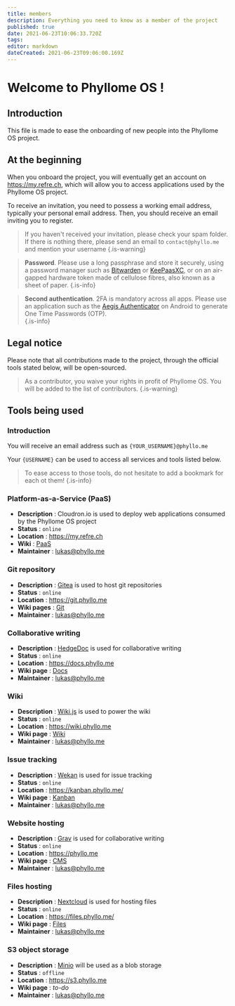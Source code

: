 ```yaml
---
title: members
description: Everything you need to know as a member of the project
published: true
date: 2021-06-23T10:06:33.720Z
tags: 
editor: markdown
dateCreated: 2021-06-23T09:06:00.169Z
---
```


# Welcome to Phyllome OS !

## Introduction

This file is made to ease the onboarding of new people into the Phyllome OS project.

## At the beginning

When you onboard the project, you will eventually get an account on https://my.refre.ch, which will allow you to access applications used by the Phyllome OS project.

To receive an invitation, you need to possess a working email address, typically your personal email address. Then, you should receive an email inviting you to register.

> If you haven't received your invitation, please check your spam folder. If there is nothing there, please send an email to `contact@phyllo.me` and mention your username
{.is-warning}

> **Password**. Please use a long passphrase and store it securely, using a password manager such as [Bitwarden](https://bitwarden.com/) or [KeePaasXC](https://keepassxc.org/), or on an air-gapped hardware token made of cellulose fibres, also known as a sheet of paper. 
{.is-info}

> **Second authentication**. 2FA is mandatory across all apps. Please use an application such as the [Aegis Authenticator](https://f-droid.org/en/packages/com.beemdevelopment.aegis/) on Android to generate One Time Passwords (OTP).  
{.is-info}

## Legal notice

Please note that all contributions made to the project, through the official tools stated below, will be open-sourced.
 
> As a contributor, you waive your rights in profit of Phyllome OS. You will be added to the list of contributors.
{.is-warning}

## Tools being used

### Introduction

You will receive an email address such as `{YOUR_USERNAME}@phyllo.me`

Your `{USERNAME}` can be used to access all services and tools listed below.  

> To ease access to those tools, do not hesitate to add a  bookmark for each ot them!
{.is-info}

### Platform-as-a-Service (PaaS)

* **Description** : Cloudron.io is used to deploy web applications consumed by the Phyllome OS project 
* **Status** : `online`
* **Location** : https://my.refre.ch
* **Wiki** : [PaaS](/members/paas)
* **Maintainer** : lukas@phyllo.me

### Git repository

* **Description** : [Gitea](https://gitea.io/en-us/) is used to host git repositories 
* **Status** : `online`
* **Location** : https://git.phyllo.me
* **Wiki pages** : [Git](/members/git)
* **Maintainer** : lukas@phyllo.me

### Collaborative writing

* **Description** : [HedgeDoc](https://hedgedoc.org/) is used for collaborative writing 
* **Status** : `online`
* **Location** : https://docs.phyllo.me
* **Wiki page** : [Docs](/members/docs)
* **Maintainer** : lukas@phyllo.me

### Wiki

* **Description** : [Wiki.js](https://js.wiki/) is used to power the wiki  
* **Status** : `online`
* **Location** : https://wiki.phyllo.me
* **Wiki page** : [Wiki](/members/wiki)
* **Maintainer** : lukas@phyllo.me

### Issue tracking

* **Description** : [Wekan](https://wekan.github.io/) is used for issue tracking
* **Status** : `online`
* **Location** : https://kanban.phyllo.me/
* **Wiki page** : [Kanban](/members/kanban)
* **Maintainer** : lukas@phyllo.me

### Website hosting

* **Description** : [Grav](https://getgrav.org/) is used for collaborative writing 
* **Status** : `online`
* **Location** : https://phyllo.me
* **Wiki page** : [CMS](/members/cms)
* **Maintainer** : lukas@phyllo.me

### Files hosting

* **Description** : [Nextcloud](https://nextcloud.com/) is used for hosting files 
* **Status** : `online`
* **Location** : https://files.phyllo.me/
* **Wiki page** : [Files](/members/files)
* **Maintainer** : lukas@phyllo.me

### S3 object storage

* **Description** : [Minio](https://min.io/) will be used as a blob storage 
* **Status** : `offline`
* **Location** : https://s3.phyllo.me
* **Wiki page** : *to-do*
* **Maintainer** : lukas@phyllo.me